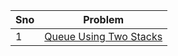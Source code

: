 |Sno|Problem|
|-------|---|
|1|[Queue Using Two Stacks](https://www.hackerrank.com/challenges/one-week-preparation-kit-queue-using-two-stacks/problem?isFullScreen=true&h_l=interview&playlist_slugs%5B%5D=preparation-kits&playlist_slugs%5B%5D=one-week-preparation-kit&playlist_slugs%5B%5D=one-week-day-five)|
